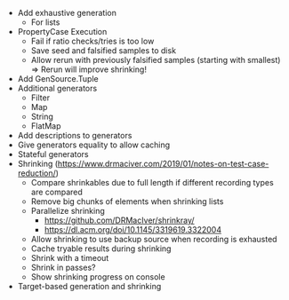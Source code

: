 - Add exhaustive generation
    - For lists
- PropertyCase Execution
  - Fail if ratio checks/tries is too low
  - Save seed and falsified samples to disk
  - Allow rerun with previously falsified samples (starting with smallest) 
    => Rerun will improve shrinking!
- Add GenSource.Tuple
- Additional generators
  - Filter 
  - Map
  - String 
  - FlatMap
- Add descriptions to generators
- Give generators equality to allow caching
- Stateful generators
- Shrinking (https://www.drmaciver.com/2019/01/notes-on-test-case-reduction/)
  - Compare shrinkables due to full length if different recording types are compared
  - Remove big chunks of elements when shrinking lists
  - Parallelize shrinking 
    - https://github.com/DRMacIver/shrinkray/
    - https://dl.acm.org/doi/10.1145/3319619.3322004
  - Allow shrinking to use backup source when recording is exhausted
  - Cache tryable results during shrinking
  - Shrink with a timeout
  - Shrink in passes? 
  - Show shrinking progress on console
- Target-based generation and shrinking
